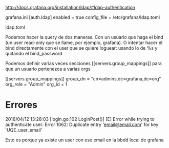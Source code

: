 http://docs.grafana.org/installation/ldap/#ldap-authentication

grafana.ini
[auth.ldap]
enabled = true
config_file = /etc/grafana/ldap.toml

ldap.toml


Podemos hacer la query de dos maneras.
Con un usuario que haga el bind (un user read-only que se llame, por ejemplo, grafana).
O intentar hacer el bind directamente con el user que se quiere loguear: usando lo de %s y quitando el bind_password

Podemos definir varias veces secciones [[servers.group_mappings]] para que un usuario pertenezca a varias orgs

[[servers.group_mappings]]
group_dn = "cn=admins,dc=grafana,dc=org"
org_role = "Admin"
org_id = 1



# Errores
2016/04/12 13:28:03 [login.go:102 LoginPost()] [E] Error while trying to authenticate user: Error 1062: Duplicate entry 'email@email.com' for key 'UQE_user_email'

Esto es porque ya existe un user con ese email en la bbdd local de grafana
